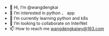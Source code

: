 - 👋 Hi, I’m @wangdengkai
- 👀 I’m interested in python 、 app
- 🌱 I’m currently learning python and k8s
- 💞️ I’m looking to collaborate on InterNet
- 📫 How to reach me wangdengkaiwy@163.com

<!---
wangdengkai/wangdengkai is a ✨ special ✨ repository because its `README.md` (this file) appears on your GitHub profile.
You can click the Preview link to take a look at your changes.
--->
